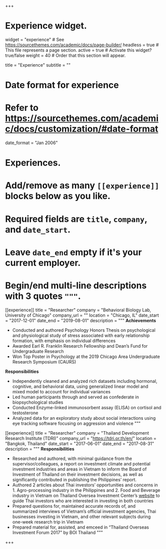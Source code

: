 +++
# Experience widget.
widget = "experience"  # See https://sourcethemes.com/academic/docs/page-builder/
headless = true  # This file represents a page section.
active = true  # Activate this widget? true/false
weight = 40  # Order that this section will appear.

title = "Experience"
subtitle = ""

# Date format for experience
#   Refer to https://sourcethemes.com/academic/docs/customization/#date-format
date_format = "Jan 2006"

# Experiences.
#   Add/remove as many `[[experience]]` blocks below as you like.
#   Required fields are `title`, `company`, and `date_start`.
#   Leave `date_end` empty if it's your current employer.
#   Begin/end multi-line descriptions with 3 quotes `"""`.
[[experience]]
  title = "Researcher"
  company = "Behavioral Biology Lab, University of Chicago"
  company_url = ""
  location = "Chicago, IL"
  date_start = "2017-12-01"
  date_end = "2019-08-01"
  description = """
  __Achievements__
  * Conducted and authored Psychology Honors Thesis on psychological and physiological study of stress associated with early relationship formation, with emphasis on individual differences
  * Awarded Earl R. Franklin Research Fellowship and Dean’s Fund for Undergraduate Research 
  * Won Top Poster in Psychology at the 2019 Chicago Area Undergraduate Research Symposium (CAURS)  
  
  __Responsibilities__
  * Independently cleaned and analyzed rich datasets including hormonal, cognitive, and behavioral data, using generalized linear model and mixed model to account for individual variances
  * Led human participants through and served as confederate in biopsychological studies
  * Conducted Enzyme-linked immunosorbent assay (ELISA) on cortisol and testosterone
  * Analyzed data for an exploratory study about social interactions using eye tracking software focusing on aggression and violence
  """

[[experience]]
  title = "Researcher"
  company = "Thailand Development Research Institute (TDRI)"
  company_url = "https://tdri.or.th/en/"
  location = "Bangkok, Thailand"
  date_start = "2017-06-01"
  date_end = "2017-08-31"
  description = """
  __Responsibilities__
  * Researched and authored, with minimal guidance from the supervisor/colleagues, a report on investment climate and potential investment industries and areas in Vietnam to inform the Board of Investment of Thailand on their investment decisions, as well as significantly contributed in publishing the Philippines’ report.
  * Authored 2 articles about Thai investors’ opportunities and concerns in 1. Agro-processing industry in the Philippines and 2. Food and Beverage industry in Vietnam on Thailand Oversea Investment Center’s [website](https://toi.boi.go.th) to guide Thai investors who are interested in investing in both countries
  * Prepared questions for, maintained accurate records of, and summarized interviews of Vietnam’s official investment agencies, Thai businesses investing in Vietnam, and other relevant subjects during one-week research trip in Vietnam
  * Prepared material for, assisted, and emceed in “Thailand Overseas Investment Forum 2017” by BOI Thailand
  """

+++
